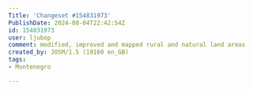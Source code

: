 ```yaml
---
Title: 'Changeset #154831973'
PublishDate: 2024-08-04T22:42:54Z
id: 154831973
user: ljubop
comment: modified, improved and mapped rural and natural land areas
created_by: JOSM/1.5 (19160 en_GB)
tags:
- Montenegro

---
```


